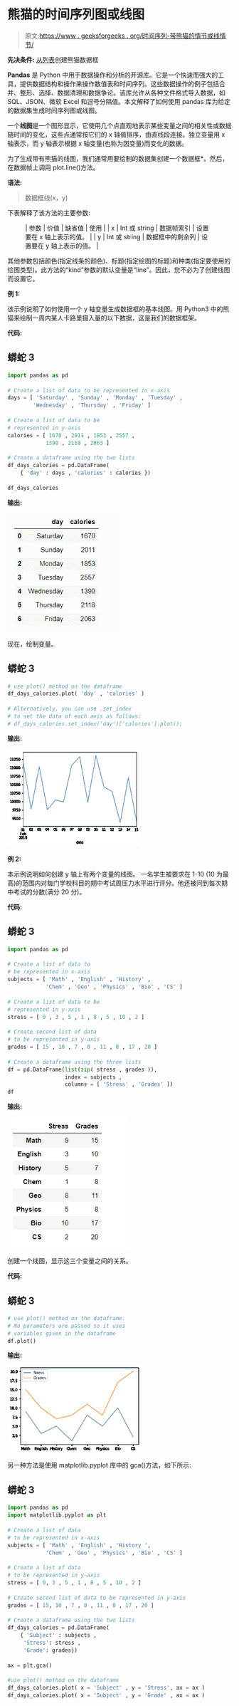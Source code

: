 # 熊猫的时间序列图或线图

> 原文:[https://www . geeksforgeeks . org/时间序列-带熊猫的情节或线情节/](https://www.geeksforgeeks.org/time-series-plot-or-line-plot-with-pandas/)

**先决条件:** [从列表](https://www.geeksforgeeks.org/create-a-pandas-dataframe-from-lists/)创建熊猫数据框

**Pandas** 是 Python 中用于数据操作和分析的开源库。它是一个快速而强大的工具，提供数据结构和操作来操作数值表和时间序列。这些数据操作的例子包括合并、整形、选择、数据清理和数据争论。该库允许从各种文件格式导入数据，如 SQL、JSON、微软 Excel 和逗号分隔值。本文解释了如何使用 pandas 库为给定的数据集生成时间序列图或线图。

一个**线图**是一个图形显示，它使用几个点直观地表示某些变量之间的相关性或数据随时间的变化，这些点通常按它们的 x 轴值排序，由直线段连接。独立变量用 x 轴表示，而 y 轴表示根据 x 轴变量(也称为因变量)而变化的数据。

为了生成带有熊猫的线图，我们通常用要绘制的数据集创建一个数据框*。然后，在数据帧上调用 plot.line()方法。

**语法:**

> 数据框线(x，y)

下表解释了该方法的主要参数:

<figure class="table">

| 参数 | 价值 | 缺省值 | 使用 |
| x | Int 或 string | 数据帧索引 | 设置要在 x 轴上表示的值。 |
| y | Int 或 string | 数据框中的剩余列 | 设置要在 y 轴上表示的值。 |

</figure>

其他参数包括颜色(指定线条的颜色)、标题(指定绘图的标题)和种类(指定要使用的绘图类型)。此方法的“kind”参数的默认变量是“line”。因此，您不必为了创建线图而设置它。

**例 1:**

该示例说明了如何使用一个 y 轴变量生成数据框的基本线图。用 Python3 中的熊猫来绘制一周内某人卡路里摄入量的以下数据，这是我们的数据框架。

**代码:**

## 蟒蛇 3

```py
import pandas as pd

# Create a list of data to be represented in x-axis
days = [ 'Saturday' , 'Sunday' , 'Monday' , 'Tuesday' ,
        'Wednesday' , 'Thursday' , 'Friday' ]

# Create a list of data to be 
# represented in y-axis
calories = [ 1670 , 2011 , 1853 , 2557 ,
            1390 , 2118 , 2063 ]

# Create a dataframe using the two lists
df_days_calories = pd.DataFrame(
    { 'day' : days , 'calories' : calories })

df_days_calories
```

**输出:**

![](img/0d67a46df4ebbfc44fc9ca263071750b.png)

现在，绘制变量。

## 蟒蛇 3

```py
# use plot() method on the dataframe
df_days_calories.plot( 'day' , 'calories' )

# Alternatively, you can use .set_index 
# to set the data of each axis as follows:
# df_days_calories.set_index('day')['calories'].plot();
```

**输出:**

![](img/3c4814610252985c51fd307d7bec4c47.png)

**例 2:**

本示例说明如何创建 y 轴上有两个变量的线图。
一名学生被要求在 1-10 (10 为最高)的范围内对每门学校科目的期中考试周压力水平进行评分。他还被问到每次期中考试的分数(满分 20 分)。

**代码:**

## 蟒蛇 3

```py
import pandas as pd

# Create a list of data to
# be represented in x-axis
subjects = [ 'Math' , 'English' , 'History' ,
            'Chem' , 'Geo' , 'Physics' , 'Bio' , 'CS' ]

# Create a list of data to be 
# represented in y-axis
stress = [ 9 , 3 , 5 , 1 , 8 , 5 , 10 , 2 ]

# Create second list of data
# to be represented in y-axis
grades = [ 15 , 10 , 7 , 8 , 11 , 8 , 17 , 20 ]

# Create a dataframe using the three lists
df = pd.DataFrame(list(zip( stress , grades )),
                  index = subjects , 
                  columns = [ 'Stress' , 'Grades' ])
df
```

**输出:**

![](img/a49b395babef8ad7e01632d540035bfb.png)

创建一个线图，显示这三个变量之间的关系。

**代码:**

## 蟒蛇 3

```py
# use plot() method on the dataframe. 
# No parameters are passed so it uses
# variables given in the dataframe
df.plot()
```

**输出:**

![](img/3f4740b2d29ae97aefe77988982fcf71.png)

另一种方法是使用 matplotlib.pyplot 库中的 gca()方法，如下所示:

## 蟒蛇 3

```py
import pandas as pd
import matplotlib.pyplot as plt

# Create a list of data
# to be represented in x-axis
subjects = [ 'Math' , 'English' , 'History ',
            'Chem' , 'Geo' , 'Physics' , 'Bio' , 'CS' ]

# Create a list of data
# to be represented in y-axis
stress = [ 9, 3 , 5 , 1 , 8 , 5 , 10 , 2 ]

# Create second list of data to be represented in y-axis
grades = [ 15, 10 , 7 , 8 , 11 , 8 , 17 , 20 ]

# Create a dataframe using the two lists
df_days_calories = pd.DataFrame(
    { 'Subject' : subjects , 
     'Stress': stress , 
     'Grade': grades})

ax = plt.gca()

#use plot() method on the dataframe
df_days_calories.plot( x = 'Subject' , y = 'Stress', ax = ax )
df_days_calories.plot( x = 'Subject' , y = 'Grade' , ax = ax )
```